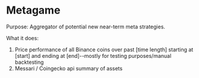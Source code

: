 # Metagame

Purpose: Aggregator of potential new near-term meta strategies. 

What it does:
1. Price performance of all Binance coins over past [time length] starting at [start] and ending at [end]--mostly for testing purposes/manual backtesting
2. Messari / Coingecko api summary of assets


